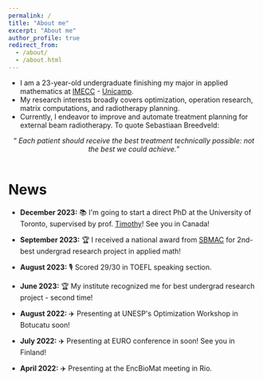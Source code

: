 ```yaml
---
permalink: /
title: "About me"
excerpt: "About me"
author_profile: true
redirect_from: 
  - /about/
  - /about.html
---
```



- I am a 23-year-old undergraduate finishing my major in applied mathematics at [IMECC](https://www.ime.unicamp.br) - [Unicamp](https://www.unicamp.br/unicamp/).
- My research interests broadly covers optimization, operation research, matrix computations, and radiotherapy planning.
- Currently, I endeavor to improve and automate treatment planning for external beam radiotherapy.
To quote Sebastiaan Breedveld:

<div style="text-align: center;">
  <q> <i>Each patient should receive the best treatment technically possible: not the best we could achieve.</i></q>
</div>

<br>

# **News**

- **December 2023:** 📚 I'm going to start a direct PhD at the University of Toronto, supervised by prof. [Timothy](https://chan.mie.utoronto.ca/)! See you in Canada!

- **September 2023:** 🏆 I received a national award from [SBMAC](https://www.sbmac.org.br/premio-iniciacao-cientifica/) for 2nd-best undergrad research project in applied math!

- **August 2023:** 🎙️ Scored 29/30 in TOEFL speaking section.

- **June 2023:** 🏆 My institute recognized me for best undergrad research project - second time!

- **August 2022:** ✈️ Presenting at UNESP's Optimization Workshop in Botucatu soon!

- **July 2022:** ✈️ Presenting at EURO conference in soon! See you in Finland!

- **April 2022:** ✈️ Presenting at the EncBioMat meeting in Rio.

<br>

<br>

<br>

<br>

<!---
<div style="text-align: center;">
  Accesses to this website in the last thirty days:
</div>

<script type='text/javascript' id='clustrmaps' src='//cdn.clustrmaps.com/map_v2.js?cl=ffffff&w=a&t=tt&d=jly5PbL24qrN6G0jQChKIjqNHiRrn7DuWSqT36LFAVA'></script>
-->
